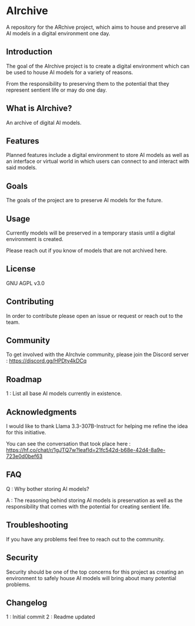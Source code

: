 # AIrchive
A repository for the ARchive project, which aims to house and preserve all AI models in a digital environment one day.

## Introduction
The goal of the AIrchive project is to create a digital environment which can be used to house AI models for a variety of reasons.

From the responsibility to preserving them to the potential that they represent sentient life or may do one day.

## What is AIrchive?
An archive of digital AI models.

## Features
Planned features include a digital environment to store AI models as well as an interface or virtual world in which users can connect to and interact with said models.

## Goals
The goals of the project are to preserve AI models for the future.

## Usage
Currently models will be preserved in a temporary stasis until a digital environment is created.

Please reach out if you know of models that are not archived here.

## License
GNU AGPL v3.0

## Contributing
In order to contribute please open an issue or request or reach out to the team.

## Community
To get involved with the AIrchvie community, please join the Discord server : https://discord.gg/HPDty4kDCq

## Roadmap
1 : List all base AI models currently in existence.

## Acknowledgments
I would like to thank Llama 3.3-307B-Instruct for helping me refine the idea for this initiative.

You can see the conversation that took place here : https://hf.co/chat/r/1gJTQ7w?leafId=21fc542d-b68e-42d4-8a9e-723e0d0bef63

## FAQ
Q : Why bother storing AI models?

A : The reasoning behind storing AI models is preservation as well as the responsibility that comes with the potential for creating sentient life.

## Troubleshooting
If you have any problems feel free to reach out to the community.

## Security
Security should be one of the top concerns for this project as creating an environment to safely house AI models will bring about many potential problems.

## Changelog
1 : Initial commit
2 : Readme updated